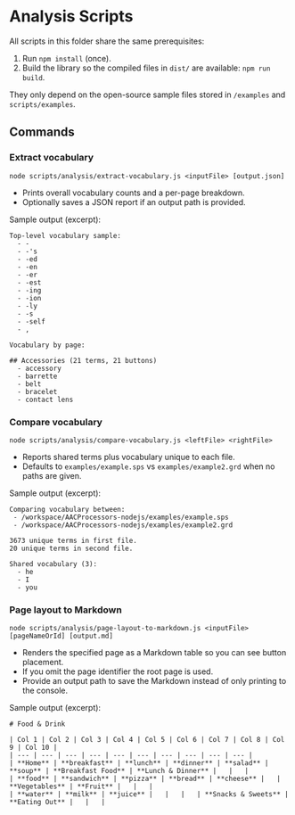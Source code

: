 # Analysis Scripts

All scripts in this folder share the same prerequisites:

1. Run `npm install` (once).
2. Build the library so the compiled files in `dist/` are available: `npm run build`.

They only depend on the open-source sample files stored in `/examples` and `scripts/examples`.

## Commands

### Extract vocabulary
```
node scripts/analysis/extract-vocabulary.js <inputFile> [output.json]
```
- Prints overall vocabulary counts and a per-page breakdown.
- Optionally saves a JSON report if an output path is provided.

Sample output (excerpt):
```text
Top-level vocabulary sample:
  - -
  - -'s
  - -ed
  - -en
  - -er
  - -est
  - -ing
  - -ion
  - -ly
  - -s
  - -self
  - ,

Vocabulary by page:

## Accessories (21 terms, 21 buttons)
  - accessory
  - barrette
  - belt
  - bracelet
  - contact lens
```

### Compare vocabulary
```
node scripts/analysis/compare-vocabulary.js <leftFile> <rightFile>
```
- Reports shared terms plus vocabulary unique to each file.
- Defaults to `examples/example.sps` vs `examples/example2.grd` when no paths are given.

Sample output (excerpt):
```text
Comparing vocabulary between:
 - /workspace/AACProcessors-nodejs/examples/example.sps
 - /workspace/AACProcessors-nodejs/examples/example2.grd

3673 unique terms in first file.
20 unique terms in second file.

Shared vocabulary (3):
  - he
  - I
  - you
```

### Page layout to Markdown
```
node scripts/analysis/page-layout-to-markdown.js <inputFile> [pageNameOrId] [output.md]
```
- Renders the specified page as a Markdown table so you can see button placement.
- If you omit the page identifier the root page is used.
- Provide an output path to save the Markdown instead of only printing to the console.

Sample output (excerpt):
```text
# Food & Drink

| Col 1 | Col 2 | Col 3 | Col 4 | Col 5 | Col 6 | Col 7 | Col 8 | Col 9 | Col 10 |
| --- | --- | --- | --- | --- | --- | --- | --- | --- | --- |
| **Home** | **breakfast** | **lunch** | **dinner** | **salad** | **soup** | **Breakfast Food** | **Lunch & Dinner** |   |   |
| **food** | **sandwich** | **pizza** | **bread** | **cheese** |   | **Vegetables** | **Fruit** |   |   |
| **water** | **milk** | **juice** |   |   |   | **Snacks & Sweets** | **Eating Out** |   |   |
```
